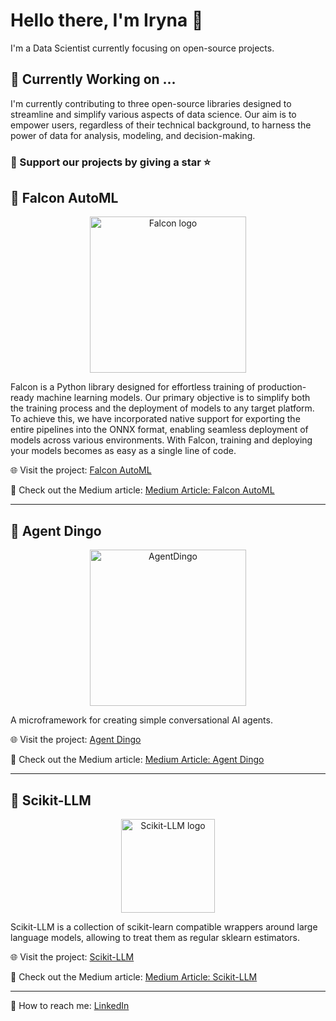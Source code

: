# Hello there, I'm Iryna 👋

I'm a Data Scientist currently focusing on open-source projects. 

## 🔭 Currently Working on ...

I'm currently contributing to three open-source libraries designed to streamline and simplify various aspects of data science. Our aim is to empower users, regardless of their technical background, to harness the power of data for analysis, modeling, and decision-making.

### 🤝 Support our projects by giving a star ⭐

## 🦅 Falcon AutoML 
<p align="center">
<picture>
  <source media="(prefers-color-scheme: light)" srcset="https://gist.githubusercontent.com/OKUA1/43d26803ba9cccd1ea478bb491fd9b83/raw/c02f02a0c570360cf56897cf9d3165a7ad909b3f/falcon_black.svg" >
  <source media="(prefers-color-scheme: dark)" srcset="https://gist.githubusercontent.com/OKUA1/43d26803ba9cccd1ea478bb491fd9b83/raw/c02f02a0c570360cf56897cf9d3165a7ad909b3f/falcon_white.svg">
  <img alt="Falcon logo" src="https://gist.githubusercontent.com/OKUA1/43d26803ba9cccd1ea478bb491fd9b83/raw/c02f02a0c570360cf56897cf9d3165a7ad909b3f/falcon_black.svg" height = "250">
</picture>
</p>

Falcon is a Python library designed for effortless training of production-ready machine learning models. Our primary objective is to simplify both the training process and the deployment of models to any target platform. To achieve this, we have incorporated native support for exporting the entire pipelines into the ONNX format, enabling seamless deployment of models across various environments. With Falcon, training and deploying your models becomes as easy as a single line of code.

🌐 Visit the project: [Falcon AutoML](https://github.com/OKUA1/falcon)

📝 Check out the Medium article: [Medium Article: Falcon AutoML](https://medium.com/@o.kostromin/effortless-model-training-and-deployment-using-falcon-ml-onnx-and-fastapi-338a0984e0b8)

<hr/>

## 🦊 Agent Dingo

<p align="center">
<picture>
  <img src="https://github.com/OKUA1/agent_dingo/blob/main/logo.png?raw=true" alt="AgentDingo" width="250" height = "250">
</picture>
</p>

A microframework for creating simple conversational AI agents.

🌐 Visit the project: [Agent Dingo](https://github.com/OKUA1/agent_dingo)

📝 Check out the Medium article: [Medium Article: Agent Dingo](https://medium.com/@iryna230520/dingo-seamlessly-integrate-python-functions-into-chatgpt-6e3237f09824)

<hr/>

## 🚀 Scikit-LLM

<p align="center">
<picture>
  <source media="(prefers-color-scheme: light)" srcset="https://gist.githubusercontent.com/OKUA1/43d26803ba9cccd1ea478bb491fd9b83/raw/c02f02a0c570360cf56897cf9d3165a7ad909b3f/skllm_color.svg" >
  <source media="(prefers-color-scheme: dark)" srcset="https://gist.githubusercontent.com/OKUA1/43d26803ba9cccd1ea478bb491fd9b83/raw/c02f02a0c570360cf56897cf9d3165a7ad909b3f/skllm_white.svg">
  <img alt="Scikit-LLM logo" src="https://gist.githubusercontent.com/OKUA1/43d26803ba9cccd1ea478bb491fd9b83/raw/c02f02a0c570360cf56897cf9d3165a7ad909b3f/skllm_color.svg" height="150">
</picture>
</p>

Scikit-LLM is a collection of scikit-learn compatible wrappers around large language models, allowing to treat them as regular sklearn estimators. 

🌐 Visit the project: [Scikit-LLM](https://github.com/iryna-kondr/scikit-llm)

📝 Check out the Medium article: [Medium Article: Scikit-LLM](https://medium.com/@iryna230520/scikit-llm-nlp-with-chatgpt-in-scikit-learn-733b92ab74b1)

<hr/>

📧 How to reach me: [LinkedIn](https://www.linkedin.com/in/iryna-kondrashchenko-673800155/)
